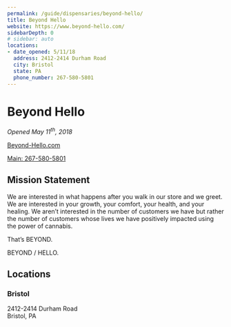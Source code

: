 ```yaml
---
permalink: /guide/dispensaries/beyond-hello/
title: Beyond Hello
website: https://www.beyond-hello.com/
sidebarDepth: 0
# sidebar: auto
locations:
- date_opened: 5/11/18
  address: 2412-2414 Durham Road
  city: Bristol
  state: PA
  phone_number: 267-580-5801
---
```


# Beyond Hello
*Opened May 11<sup>th</sup>, 2018*

[Beyond-Hello.com <i class="fas fa-globe float-right"></i>](https://www.beyond-hello.com)

[Main: 267-580-5801 <i class="fas fa-phone float-right"></i>](tel:267-580-5801)

## Mission Statement
We are interested in what happens after you walk in our store and we greet. 
We are interested in your growth, your comfort, your health, and your healing. 
We aren’t interested in the number of customers we have but rather the number of customers whose lives we have positively impacted using the power of cannabis. 

That’s BEYOND. 

BEYOND / HELLO.



## Locations <i class="fas fa-map-marked-alt float-right"></i>
### Bristol
2412-2414 Durham Road<br>
Bristol, PA



